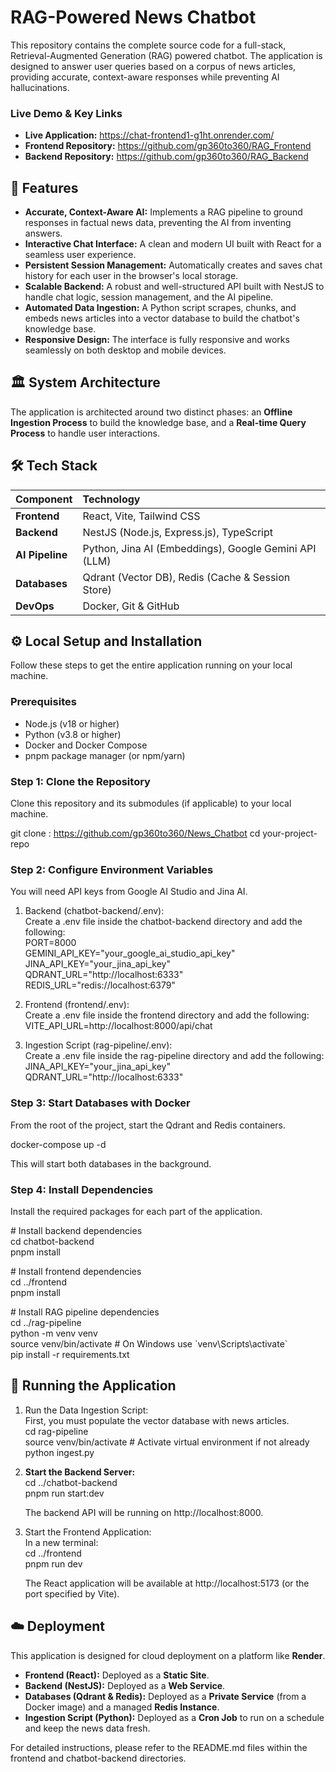 # **RAG-Powered News Chatbot**

This repository contains the complete source code for a full-stack, Retrieval-Augmented Generation (RAG) powered chatbot. The application is designed to answer user queries based on a corpus of news articles, providing accurate, context-aware responses while preventing AI hallucinations.

### **Live Demo & Key Links**

* **Live Application:** https://chat-frontend1-g1ht.onrender.com/
* **Frontend Repository:** https://github.com/gp360to360/RAG_Frontend  
* **Backend Repository:** https://github.com/gp360to360/RAG_Backend

## **🚀 Features**

* **Accurate, Context-Aware AI:** Implements a RAG pipeline to ground responses in factual news data, preventing the AI from inventing answers.  
* **Interactive Chat Interface:** A clean and modern UI built with React for a seamless user experience.  
* **Persistent Session Management:** Automatically creates and saves chat history for each user in the browser's local storage.  
* **Scalable Backend:** A robust and well-structured API built with NestJS to handle chat logic, session management, and the AI pipeline.  
* **Automated Data Ingestion:** A Python script scrapes, chunks, and embeds news articles into a vector database to build the chatbot's knowledge base.  
* **Responsive Design:** The interface is fully responsive and works seamlessly on both desktop and mobile devices.

## **🏛️ System Architecture**

The application is architected around two distinct phases: an **Offline Ingestion Process** to build the knowledge base, and a **Real-time Query Process** to handle user interactions.

## **🛠️ Tech Stack**

| Component | Technology |
| :---- | :---- |
| **Frontend** | React, Vite, Tailwind CSS |
| **Backend** | NestJS (Node.js, Express.js), TypeScript |
| **AI Pipeline** | Python, Jina AI (Embeddings), Google Gemini API (LLM) |
| **Databases** | Qdrant (Vector DB), Redis (Cache & Session Store) |
| **DevOps** | Docker, Git & GitHub |

## **⚙️ Local Setup and Installation**

Follow these steps to get the entire application running on your local machine.

### **Prerequisites**

* Node.js (v18 or higher)  
* Python (v3.8 or higher)  
* Docker and Docker Compose  
* pnpm package manager (or npm/yarn)

### **Step 1: Clone the Repository**

Clone this repository and its submodules (if applicable) to your local machine.

git clone : https://github.com/gp360to360/News_Chatbot 
cd your-project-repo

### **Step 2: Configure Environment Variables**

You will need API keys from Google AI Studio and Jina AI.

1. Backend (chatbot-backend/.env):  
   Create a .env file inside the chatbot-backend directory and add the following:  
   PORT=8000  
   GEMINI\_API\_KEY="your\_google\_ai\_studio\_api\_key"  
   JINA\_API\_KEY="your\_jina\_api\_key"  
   QDRANT\_URL="http://localhost:6333"  
   REDIS\_URL="redis://localhost:6379"

2. Frontend (frontend/.env):  
   Create a .env file inside the frontend directory and add the following:  
   VITE\_API\_URL=http://localhost:8000/api/chat

3. Ingestion Script (rag-pipeline/.env):  
   Create a .env file inside the rag-pipeline directory and add the following:  
   JINA\_API\_KEY="your\_jina\_api\_key"  
   QDRANT\_URL="http://localhost:6333"

### **Step 3: Start Databases with Docker**

From the root of the project, start the Qdrant and Redis containers.

docker-compose up \-d

This will start both databases in the background.

### **Step 4: Install Dependencies**

Install the required packages for each part of the application.

\# Install backend dependencies  
cd chatbot-backend  
pnpm install

\# Install frontend dependencies  
cd ../frontend  
pnpm install

\# Install RAG pipeline dependencies  
cd ../rag-pipeline  
python \-m venv venv  
source venv/bin/activate  \# On Windows use \`venv\\Scripts\\activate\`  
pip install \-r requirements.txt

## **🚀 Running the Application**

1. Run the Data Ingestion Script:  
   First, you must populate the vector database with news articles.  
   cd rag-pipeline  
   source venv/bin/activate \# Activate virtual environment if not already  
   python ingest.py

2. **Start the Backend Server:**  
   cd ../chatbot-backend  
   pnpm run start:dev

   The backend API will be running on http://localhost:8000.  
3. Start the Frontend Application:  
   In a new terminal:  
   cd ../frontend  
   pnpm run dev

   The React application will be available at http://localhost:5173 (or the port specified by Vite).

## **☁️ Deployment**

This application is designed for cloud deployment on a platform like **Render**.

* **Frontend (React):** Deployed as a **Static Site**.  
* **Backend (NestJS):** Deployed as a **Web Service**.  
* **Databases (Qdrant & Redis):** Deployed as a **Private Service** (from a Docker image) and a managed **Redis Instance**.  
* **Ingestion Script (Python):** Deployed as a **Cron Job** to run on a schedule and keep the news data fresh.

For detailed instructions, please refer to the README.md files within the frontend and chatbot-backend directories.
